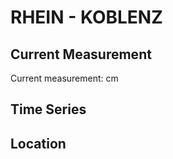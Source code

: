 # RHEIN - KOBLENZ

## Current Measurement

Current measurement: <Value topic="rivers/pegel-online/RHEIN/KOBLENZ/measurementValue"/> cm

## Time Series

<TimeSeries topic="rivers/pegel-online/RHEIN/KOBLENZ/measurementValue" period="week" />

## Location

<WorldMap>
  <Marker lat="50.35863951540208" lon="7.604740541656208" labelTopic="rivers/pegel-online/RHEIN/KOBLENZ/measurementValue" />
</WorldMap>
